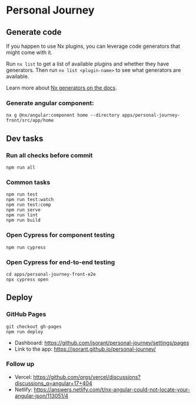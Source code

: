 # Personal Journey

## Generate code

If you happen to use Nx plugins, you can leverage code generators that might come with it.

Run `nx list` to get a list of available plugins and whether they have generators. Then run `nx list <plugin-name>` to see what generators are available.

Learn more about [Nx generators on the docs](https://nx.dev/features/generate-code).

### Generate angular component:
```
nx g @nx/angular:component home --directory apps/personal-journey-front/src/app/home
```

## Dev tasks

### Run all checks before commit

```
npm run all
```

### Common tasks

```
npm run test
npm run test:watch
npm run test:comp
npm run serve
npm run lint
npm run build
```

### Open Cypress for component testing

```
npm run cypress
```

### Open Cypress for end-to-end testing

```
cd apps/personal-journey-front-e2e
npx cypress open 
```

## Deploy 

### GitHub Pages

```
git checkout gh-pages
npm run deploy
```

- Dashboard: https://github.com/jsorant/personal-journey/settings/pages
- Link to the app: https://jsorant.github.io/personal-journey/

### Follow up
 - Vercel: https://github.com/orgs/vercel/discussions?discussions_q=angular+17+404
 - Netlify: https://answers.netlify.com/t/nx-angular-could-not-locate-your-angular-json/113051/4
